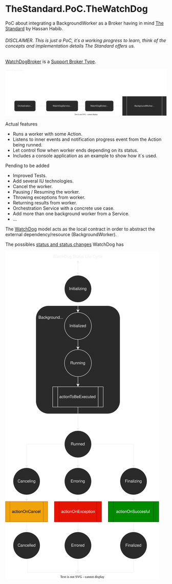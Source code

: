 # TheStandard.PoC.TheWatchDog
PoC about integrating a BackgroundWorker as a Broker having in mind [The Standard](https://github.com/hassanhabib/The-Standard) by Hassan Habib.


###### DISCLAIMER. This is just a PoC, it´s a working progress to learn, think of the concepts and implementation details The Standard offers us.



[WatchDogBroker](TheWatchDog/Brokers/WatchDogs/WatchDogBroker.cs) is a [Support Broker Type](https://github.com/hassanhabib/The-Standard/blob/master/1.%20Brokers/1.%20Brokers.md#141-support-brokers).

![Alt](TheWatchDog.Overview-Overview.drawio.svg)

Actual features
* Runs a worker with some Action.
* Listens to inner events and notification progress event from the Action being runned.
* Let control flow when worker ends depending on its status.
* Includes a console application as an example to show how it´s used.

Pending to be added
* Improved Tests.
* Add several IU technologies.
* Cancel the worker.
* Pausing / Resuming the worker.
* Throwing exceptions from worker.
* Returning results from worker.
* Orchestration Service with a concrete use case.
* Add more than one background worker from a Service.
* ...

The [WatchDog](TheWatchDog/Models/WatchDog.cs) model acts as the local contract in order to abstract the external dependency/resource (BackgroundWorker).

The possibles [status and status changes](TheWatchDog/Models/WatchDogStatus.cs) WatchDog has

![Alt](TheWatchDog.Overview-WatchDog%20Status%20Life%20Cycle.drawio.svg)
